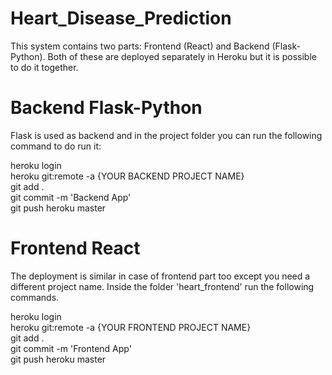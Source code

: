 # Heart_Disease_Prediction

This system contains two parts: Frontend (React) and Backend (Flask-Python). Both of these are deployed separately in Heroku but it is possible to do it together. 

# Backend Flask-Python
Flask is used as backend and in the project folder you can run the following command to do run it:

heroku login <br />
heroku git:remote -a {YOUR BACKEND PROJECT NAME} <br />
git add . <br />
git commit -m 'Backend App' <br />
git push heroku master <br />
 
# Frontend React
The deployment is similar in case of frontend part too except you need a different project name. Inside the folder 'heart_frontend' run the following commands.

heroku login <br />
heroku git:remote -a {YOUR FRONTEND PROJECT NAME} <br />
git add . <br />
git commit -m 'Frontend App' <br />
git push heroku master <br />
